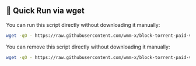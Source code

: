 ## 🔧 Quick Run via wget

You can run this script directly without downloading it manually:

```bash
wget -qO - https://raw.githubusercontent.com/wmm-x/block-torrent-paid-v2ray/main/block-torrent-uwf.sh | sudo bash
```

You can remove this script directly without downloading it manually:

```bash
wget -qO - https://raw.githubusercontent.com/wmm-x/block-torrent-paid-v2ray/main/remove-ufw-torrent.sh | sudo bash

